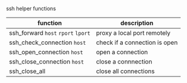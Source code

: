 
ssh helper functions

| function                           | description                   |
| ---                                | ---                           |
| ssh_forward `host` `rport` `lport` | proxy  a local port remotely  |
| ssh_check_connection `host`        | check if a connection is open |
| ssh_open_connection `host`         | open a connection             |
| ssh_close_connection `host`        | close a connnection           |
| ssh_close_all                      | close all connections         |


